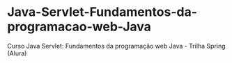 # Java-Servlet-Fundamentos-da-programacao-web-Java
Curso Java Servlet: Fundamentos da programação web Java - Trilha Spring (Alura)
